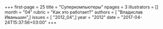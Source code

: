 +++
first-page = 25
title = "Суперкомпьютеры"
npages = 3
illustrators = []
month = "04"
rubric = "Как это работает?"
authors = [ "Владислав Иваньшин",]
issues = [ "2012_04",]
year = "2012"
date = "2017-04-24T15:37:56+03:00"
+++
